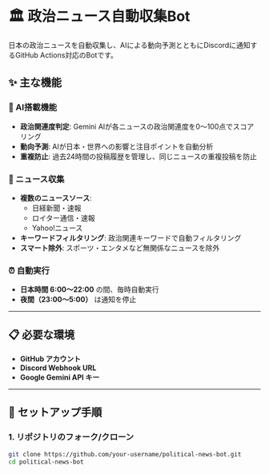 # 🏛️ 政治ニュース自動収集Bot

日本の政治ニュースを自動収集し、AIによる動向予測とともにDiscordに通知するGitHub Actions対応のBotです。

## ✨ 主な機能

### 🤖 AI搭載機能
- **政治関連度判定**: Gemini AIが各ニュースの政治関連度を0〜100点でスコアリング
- **動向予測**: AIが日本・世界への影響と注目ポイントを自動分析
- **重複防止**: 過去24時間の投稿履歴を管理し、同じニュースの重複投稿を防止

### 📰 ニュース収集
- **複数のニュースソース**:
  - 日経新聞・速報
  - ロイター通信・速報
  - Yahoo!ニュース
- **キーワードフィルタリング**: 政治関連キーワードで自動フィルタリング
- **スマート除外**: スポーツ・エンタメなど無関係なニュースを除外

### ⏰ 自動実行
- **日本時間 6:00〜22:00** の間、毎時自動実行
- **夜間（23:00〜5:00）** は通知を停止

---

## 📋 必要な環境

- **GitHub アカウント**
- **Discord Webhook URL**
- **Google Gemini API キー**

---

## 🚀 セットアップ手順

### 1. リポジトリのフォーク/クローン

```bash
git clone https://github.com/your-username/political-news-bot.git
cd political-news-bot

